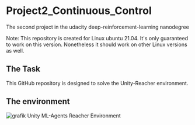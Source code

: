 # Project2_Continuous_Control
The second project in the udacity deep-reinforcement-learning nanodegree

Note: This repository is created for Linux ubuntu 21.04. It's only guaranteed to work on this version. Nonetheless it should work on other Linux versions as well.

## The Task
This GitHub repository is designed to solve the Unity-Reacher environment.

## The environment
![grafik](https://user-images.githubusercontent.com/78097127/119266809-82703600-bbec-11eb-86e4-2a59ccee360c.png)
Unity ML-Agents Reacher Environment
